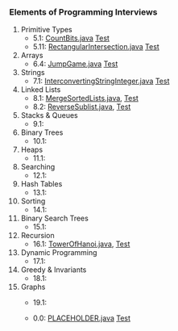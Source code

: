 ### Elements of Programming Interviews

1. Primitive Types
    * 5.1: [CountBits.java](./src/main/java/moe/ijnji/epi/CountBits.java) [Test](./src/test/java/moe/ijnji/epi/CountBits.java)
    * 5.11: [RectangularIntersection.java](./src/main/java/moe/ijnji/epi/RectangularIntersection.java) [Test](./src/test/java/moe/ijnji/epi/RectangularIntersectionTest.java)
2. Arrays
    * 6.4: [JumpGame.java](./src/main/java/moe/ijnji/epi/JumpGame.java) [Test](./src/test/java/moe/ijnji/epi/JumpGameTest.java)
3. Strings
    * 7.1: [InterconvertingStringInteger.java](./src/main/java/moe/ijnji/epi/InterconvertingStringInteger.java) [Test](./src/test/java/moe/ijnji/epi/InterconvertingStringIntegerTest.java)
4. Linked Lists
    * 8.1: [MergeSortedLists.java](./src/main/java/moe/ijnji/epi/MergeSortedLists.java), [Test](./src/test/java/moe/ijnji/epi/MergeSortedListsTest.java)
    * 8.2: [ReverseSublist.java](./src/main/java/moe/ijnji/epi/ReverseSublist.java), [Test](./src/test/java/moe/ijnji/epi/ReverseSublistTest.java)
5. Stacks & Queues
    * 9.1:
6. Binary Trees
    * 10.1:
7. Heaps
    * 11.1:
8. Searching
    * 12.1:
9. Hash Tables
    * 13.1:
10. Sorting
    * 14.1:
11. Binary Search Trees
    * 15.1:
12. Recursion
    * 16.1: [TowerOfHanoi.java](./src/main/java/moe/ijnji/epi/TowerOfHanoi.java), [Test](./src/test/java/moe/ijnji/epi/TowerOfHanoiTest.java)
13. Dynamic Programming
    * 17.1:
14. Greedy & Invariants
    * 18.1:
15. Graphs
    * 19.1:

    * 0.0: [PLACEHOLDER.java](./src/main/java/moe/ijnji/epi/PLACEHOLDER.java) [Test](./src/test/java/moe/ijnji/epi/PLACEHOLDER.java)

